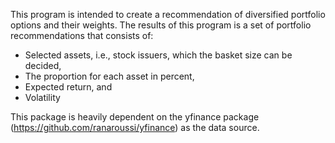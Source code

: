 This program is intended to create a recommendation of diversified portfolio options and their weights. The results of this program is a set of portfolio recommendations that consists of:
*  Selected assets, i.e., stock issuers, which the basket size can be decided,
* The proportion for each asset in percent,
* Expected return, and
* Volatility

This package is heavily dependent on the yfinance package (https://github.com/ranaroussi/yfinance) as the data source. 

